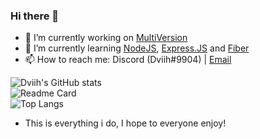 ### Hi there 👋

- 🔭 I’m currently working on [MultiVersion](https://github.com/MultiVersion)
- 🌱 I’m currently learning [NodeJS](https://github.com/nodejs/node), [Express.JS](https://github.com/expressjs/express) and [Fiber](https://github.com/gofiber/fiber)
- 📫 How to reach me: Discord (Dviih#9904) | [Email](mailto:dviih@dviih.email)

![Dviih's GitHub stats](https://github-readme-stats.vercel.app/api?username=dviih&show_icons=true&theme=github_dark&hide_border=true)<br>
![Readme Card](https://github-readme-stats.vercel.app/api/pin/?username=multiversion&repo=Multiversion&theme=github_dark&hide_border=true)<br>
![Top Langs](https://github-readme-stats.vercel.app/api/top-langs/?username=dviih&layout=compact&theme=github_dark&hide_border=true)

- This is everything i do, I hope to everyone enjoy!
